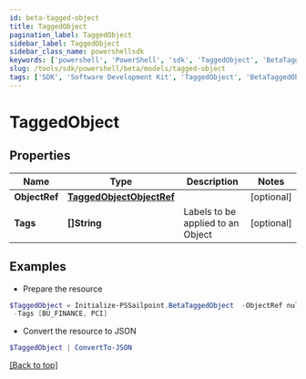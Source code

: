 ```yaml
---
id: beta-tagged-object
title: TaggedObject
pagination_label: TaggedObject
sidebar_label: TaggedObject
sidebar_class_name: powershellsdk
keywords: ['powershell', 'PowerShell', 'sdk', 'TaggedObject', 'BetaTaggedObject'] 
slug: /tools/sdk/powershell/beta/models/tagged-object
tags: ['SDK', 'Software Development Kit', 'TaggedObject', 'BetaTaggedObject']
---
```



# TaggedObject

## Properties

Name | Type | Description | Notes
------------ | ------------- | ------------- | -------------
**ObjectRef** | [**TaggedObjectObjectRef**](tagged-object-object-ref) |  | [optional] 
**Tags** | **[]String** | Labels to be applied to an Object | [optional] 

## Examples

- Prepare the resource
```powershell
$TaggedObject = Initialize-PSSailpoint.BetaTaggedObject  -ObjectRef null `
 -Tags [BU_FINANCE, PCI]
```

- Convert the resource to JSON
```powershell
$TaggedObject | ConvertTo-JSON
```


[[Back to top]](#) 

